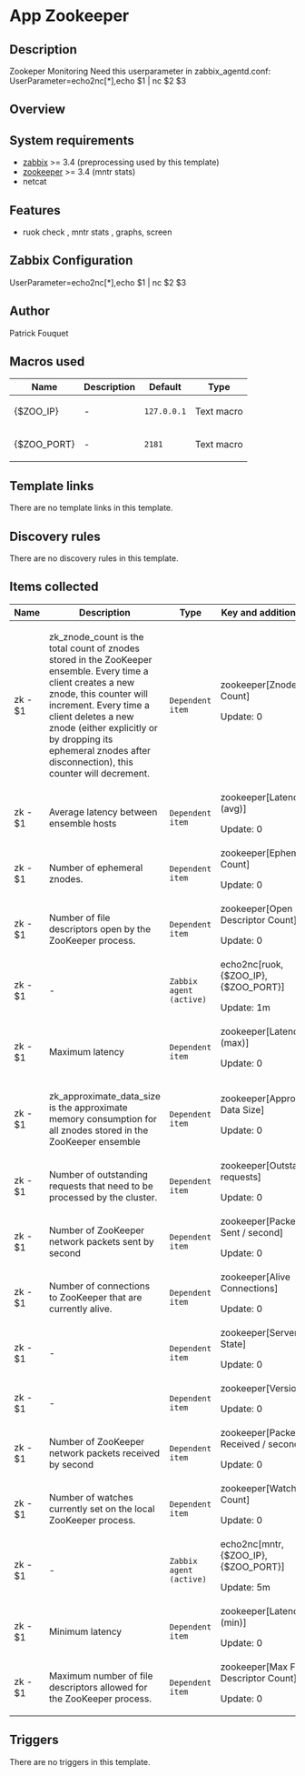 # App Zookeeper

## Description

Zookeper Monitoring Need this userparameter in zabbix_agentd.conf: UserParameter=echo2nc[*],echo $1 | nc $2 $3

## Overview

System requirements
-------------------


* [zabbix](http://www.zabbix.com/downloads/) >= 3.4 (preprocessing used by this template)
* [zookeeper](https://zookeeper.apache.org/releases.html) >= 3.4 (mntr stats)
* netcat


Features
--------


* ruok check , mntr stats , graphs, screen


Zabbix Configuration
--------------------


UserParameter=echo2nc[*],echo $1 | nc $2 $3



## Author

Patrick Fouquet

## Macros used

|Name|Description|Default|Type|
|----|-----------|-------|----|
|{$ZOO_IP}|<p>-</p>|`127.0.0.1`|Text macro|
|{$ZOO_PORT}|<p>-</p>|`2181`|Text macro|
## Template links

There are no template links in this template.

## Discovery rules

There are no discovery rules in this template.

## Items collected

|Name|Description|Type|Key and additional info|
|----|-----------|----|----|
|zk - $1|<p>zk_znode_count is the total count of znodes stored in the ZooKeeper ensemble. Every time a client creates a new znode, this counter will increment. Every time a client deletes a new znode (either explicitly or by dropping its ephemeral znodes after disconnection), this counter will decrement.</p>|`Dependent item`|zookeeper[Znode Count]<p>Update: 0</p>|
|zk - $1|<p>Average latency between ensemble hosts</p>|`Dependent item`|zookeeper[Latency (avg)]<p>Update: 0</p>|
|zk - $1|<p>Number of ephemeral znodes.</p>|`Dependent item`|zookeeper[Ephemerals Count]<p>Update: 0</p>|
|zk - $1|<p>Number of file descriptors open by the ZooKeeper process.</p>|`Dependent item`|zookeeper[Open File Descriptor Count]<p>Update: 0</p>|
|zk - $1|<p>-</p>|`Zabbix agent (active)`|echo2nc[ruok,{$ZOO_IP},{$ZOO_PORT}]<p>Update: 1m</p>|
|zk - $1|<p>Maximum latency</p>|`Dependent item`|zookeeper[Latency (max)]<p>Update: 0</p>|
|zk - $1|<p>zk_approximate_data_size is the approximate memory consumption for all znodes stored in the ZooKeeper ensemble</p>|`Dependent item`|zookeeper[Approximate Data Size]<p>Update: 0</p>|
|zk - $1|<p>Number of outstanding requests that need to be processed by the cluster.</p>|`Dependent item`|zookeeper[Outstanding requests]<p>Update: 0</p>|
|zk - $1|<p>Number of ZooKeeper network packets sent by second</p>|`Dependent item`|zookeeper[Packets Sent / second]<p>Update: 0</p>|
|zk - $1|<p>Number of connections to ZooKeeper that are currently alive.</p>|`Dependent item`|zookeeper[Alive Connections]<p>Update: 0</p>|
|zk - $1|<p>-</p>|`Dependent item`|zookeeper[Server State]<p>Update: 0</p>|
|zk - $1|<p>-</p>|`Dependent item`|zookeeper[Version]<p>Update: 0</p>|
|zk - $1|<p>Number of ZooKeeper network packets received by second</p>|`Dependent item`|zookeeper[Packets Received / second]<p>Update: 0</p>|
|zk - $1|<p>Number of watches currently set on the local ZooKeeper process.</p>|`Dependent item`|zookeeper[Watch Count]<p>Update: 0</p>|
|zk - $1|<p>-</p>|`Zabbix agent (active)`|echo2nc[mntr,{$ZOO_IP},{$ZOO_PORT}]<p>Update: 5m</p>|
|zk - $1|<p>Minimum latency</p>|`Dependent item`|zookeeper[Latency (min)]<p>Update: 0</p>|
|zk - $1|<p>Maximum number of file descriptors allowed for the ZooKeeper process.</p>|`Dependent item`|zookeeper[Max File Descriptor Count]<p>Update: 0</p>|
## Triggers

There are no triggers in this template.

